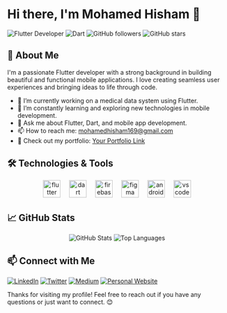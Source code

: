 # Hi there, I'm Mohamed Hisham 👋

![Flutter Developer](https://img.shields.io/badge/Flutter-Developer-blue?style=flat-square&logo=flutter)
![Dart](https://img.shields.io/badge/Dart-0175C2?style=flat-square&logo=dart)
![GitHub followers](https://img.shields.io/github/followers/mohamedhisham1369?style=social)
![GitHub stars](https://img.shields.io/github/stars/mohamedhisham1369?style=social)

## 🚀 About Me

I'm a passionate Flutter developer with a strong background in building beautiful and functional mobile applications. I love creating seamless user experiences and bringing ideas to life through code.

- 🔭 I’m currently working on a medical data system using Flutter.
- 🌱 I’m constantly learning and exploring new technologies in mobile development.
- 💬 Ask me about Flutter, Dart, and mobile app development.
- 📫 How to reach me: [mohamedhisham169@gmail.com](mailto:mohamedhisham169@gmail.com)
- 📝 Check out my portfolio: [Your Portfolio Link](https://yourportfolio.com)

## 🛠️ Technologies & Tools

<div align="center">
  <img src="https://cdn.jsdelivr.net/gh/devicons/devicon/icons/flutter/flutter-original.svg" height="40" alt="flutter logo"  />
  <img width="12" />
  <img src="https://cdn.jsdelivr.net/gh/devicons/devicon/icons/dart/dart-original.svg" height="40" alt="dart logo"  />
  <img width="12" />
  <img src="https://cdn.jsdelivr.net/gh/devicons/devicon/icons/firebase/firebase-plain.svg" height="40" alt="firebase logo"  />
  <img width="12" />
  <img src="https://cdn.jsdelivr.net/gh/devicons/devicon/icons/figma/figma-original.svg" height="40" alt="figma logo"  />
  <img width="12" />
  <img src="https://cdn.jsdelivr.net/gh/devicons/devicon/icons/androidstudio/androidstudio-original.svg" height="40" alt="androidstudio logo"  />
  <img width="12" />
  <img src="https://cdn.jsdelivr.net/gh/devicons/devicon/icons/vscode/vscode-original.svg" height="40" alt="vscode logo"  />
</div>

## 📈 GitHub Stats

<div align="center">
  <img src="https://github-readme-stats.vercel.app/api?username=mohamedhisham1369&show_icons=true&theme=dark" alt="GitHub Stats" />
  <img src="https://github-readme-stats.vercel.app/api/top-langs/?username=mohamedhisham1369&layout=compact&theme=dark" alt="Top Languages" />
</div>


## 📫 Connect with Me

[![LinkedIn](https://img.shields.io/badge/LinkedIn-0077B5?style=flat-square&logo=linkedin)](https://www.linkedin.com/in/yourusername/)
[![Twitter](https://img.shields.io/badge/Twitter-1DA1F2?style=flat-square&logo=twitter)](https://twitter.com/yourusername)
[![Medium](https://img.shields.io/badge/Medium-000000?style=flat-square&logo=medium)](https://medium.com/@yourusername)
[![Personal Website](https://img.shields.io/badge/Website-000000?style=flat-square&logo=google-chrome)](https://yourwebsite.com)

Thanks for visiting my profile! Feel free to reach out if you have any questions or just want to connect. 😊
